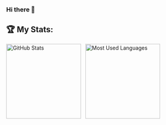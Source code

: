 ### Hi there 👋

## 🏆 My Stats:
 
<p>
    <img height=200 alt="GitHub Stats" src="https://github-readme-stats.vercel.app/api?username=slo19&show_icons=true&count_private=true&theme=dark" />&nbsp;&nbsp;
    <img height=200 alt="Most Used Languages" src="https://github-readme-stats.vercel.app/api/top-langs/?username=slo19&layout=donut&theme=dark" />&nbsp;&nbsp;
</p> 
